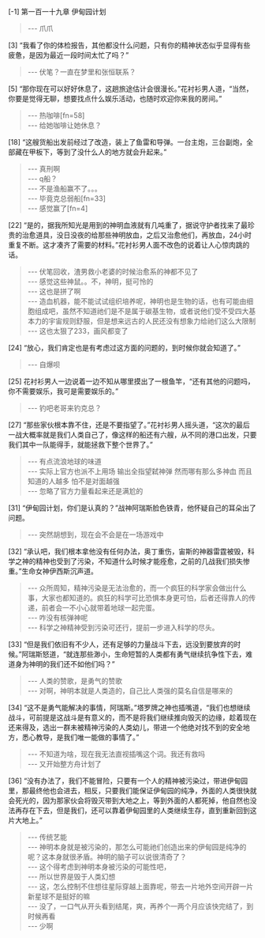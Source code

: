 
[-1] 第一百一十九章 伊甸园计划
>--- 爪爪<br>

[3] “我看了你的体检报告，其他都没什么问题，只有你的精神状态似乎显得有些疲惫，是因为最近一段时间太忙了吗？”
>--- 伏笔？一直在梦里和张恒联系？<br>

[5] “那你现在可以好好休息了，这趟旅途估计会很漫长。”花衬衫男人道，“当然，你要是觉得无聊，想要找点什么娱乐活动，也随时欢迎你来我的房间。”
>--- 热咖啡[fn=58]<br>
>--- 给她咖啡让她休息？<br>

[18] “这艘货船出发前经过了改造，装上了鱼雷和导弹。一台主炮，三台副炮，全部藏在甲板下，等到了没什么人的地方就会升起来。”
>--- 真刑啊<br>
>--- q船？<br>
>--- 不是渔船赢不了。。。<br>
>--- 毕竟克总弱船[fn=33]<br>
>--- 感觉赢了[fn=4]<br>

[22] “是的，据我所知光是用到的神明血液就有几吨重了，据说守护者找来了最珍贵的治愈道具，没日没夜的给那些神明放血，之后又治愈他们，再放血，24小时重复不断。这才凑齐了需要的材料。”花衬衫男人面不改色的说着让人心惊肉跳的话。
>--- 伏笔回收，渣男救小老婆的时候治愈系的神都不见了<br>
>--- 感觉这些神鼠。。不，神明，挺可怜的<br>
>--- 这也是拼了啊<br>
>--- 造血机器，能不能试试组织培养呢，神明也是生物的话，也有可能由细胞组成吧，虽然不知道祂们是不是属于碳基生物，或者说他们受不受四大基本力的宇宙规则舒服，但是想来远古的人民还没有想象力给祂们这么大限制<br>
>--- 这也太狠了233，画风都变了<br>

[24] “放心，我们肯定也是有考虑过这方面的问题的，到时候你就会知道了。”
>--- 自爆呗<br>

[25] 花衬衫男人一边说着一边不知从哪里摸出了一根鱼竿，“还有其他的问题吗，你不需要娱乐，我可是需要娱乐的。”
>--- 钓吧老哥来钓克总？<br>

[27] “那些家伙根本靠不住，还是不要指望了。”花衬衫男人摇头道，“这次的最后一战大概率就是我们人类自己了，像这样的船还有六艘，从不同的港口出发，只要我们其中一队能得手，就能拯救下整个世界了。”
>--- 有点流浪地球的味道<br>
>--- 实际上官方也派不上用场 输出全指望弑神弹 然而哪有那么多神血 而且知道的人越多 怕不是对面越强<br>
>--- 忽略了官方力量看起来还是满尬的<br>

[31] “伊甸园计划，你们是认真的？”战神阿瑞斯脸色铁青，他怀疑自己的耳朵出了问题。
>--- 突然胡想到，现在会不会是在一场游戏中<br>

[32] “承认吧，我们根本拿他没有任何办法，奥丁重伤，宙斯的神器雷霆被毁，科学之神的精神也受到了污染，不知道什么时候才能痊愈，之前的几战我们损失惨重。”生命女神伊西斯沉声道。
>--- 众所周知，精神污染是无法治愈的，而一个疯狂的科学家会做出什么事，大家也都知道的。疯狂的科学可比恐惧本身更可怕，后者还得靠人的传递，前者会一不小心就带着地球一起完蛋。<br>
>--- 咋没有核弹神呢<br>
>--- 科学之神精神受到污染可还行，提前一步进入科学的尽头。<br>

[33] “但是我们依旧有不少人，还有足够的力量战斗下去，远没到要放弃的时候。”阿瑞斯怒道，“就连那些渺小，生命短暂的人类都有勇气继续抗争性下去，难道身为神明的我们还不如他们吗？”
>--- 人类的赞歌，是勇气的赞歌<br>
>--- 对啊，神明本就是人类造的，自己比人类强的莫名自信是哪来的<br>

[34] “这不是勇气能解决的事情，阿瑞斯。”塔罗牌之神也插嘴道，“我们也想继续战斗，可前提是这战斗是有意义的，而不是将我们继续推向毁灭的边缘，趁着现在还来得及，选出一群未被精神污染的人类幼儿，带进一个他绝对找不到的安全地方，悉心教导，是我们唯一能做的事情了。”
>--- 不知道为啥，现在我无法直视插嘴这个词。我还有救吗<br>
>--- 又开始整方舟计划了<br>

[36] “没有办法了，我们不能冒险，只要有一个人的精神被污染过，带进伊甸园里，那最终他也会进去，相反，只要我们能保证伊甸园的纯净，外面的人类很快就会死光的，因为那家伙会将毁灭带到大地之上，等到外面的人都死掉，他自然也没法再存在下去，但是我们，还可以靠着伊甸园里的人类继续生存，直到重新回到这片大地上。”
>--- 传统艺能<br>
>--- 神明本身就是被污染的，那怎么可能祂们创造出来的伊甸园是纯净的呢？这本身就很矛盾。神明的脑子可以说很清奇了？<br>
>--- 这个得考虑到神明本身被污染的可能性吧，<br>
>--- 所以世界是毁于人类幻想<br>
>--- 这，怎么控制不住想往星际穿越上面靠呢，带去一片地外空间开辟一片新星球不是挺好的嘛<br>
>--- 没了，一口气从开头看到结尾，爽，再养个一两个月应该快完结了，到时候再看<br>
>--- 少啊<br>
